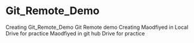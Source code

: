 # Git_Remote_Demo
Creating Git_Remote_Demo
Git Remote demo Creating
Maodfiyed in Local Drive for practice
Maodfiyed in git hub Drive for practice
